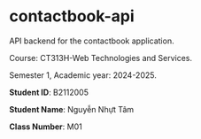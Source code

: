 # contactbook-api

API backend for the contactbook application.

Course: CT313H-Web Technologies and Services.

Semester 1, Academic year: 2024-2025.

**Student ID**: B2112005

**Student Name**: Nguyễn Nhựt Tâm

**Class Number**: M01
